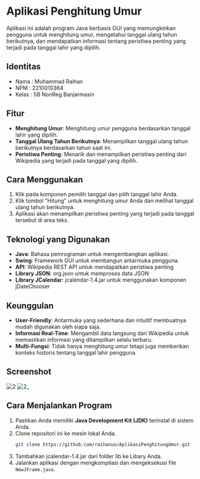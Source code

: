 # Aplikasi Penghitung Umur

Aplikasi ini adalah program Java berbasis GUI yang memungkinkan pengguna untuk menghitung umur, mengetahui tanggal ulang tahun berikutnya, dan mendapatkan informasi tentang peristiwa penting yang terjadi pada tanggal lahir yang dipilih.

## Identitas
- Nama  : Muhammad Raihan
- NPM   : 2210010364
- Kelas : 5B NonReg Banjarmasin

## Fitur
- **Menghitung Umur**: Menghitung umur pengguna berdasarkan tanggal lahir yang dipilih.
- **Tanggal Ulang Tahun Berikutnya**: Menampilkan tanggal ulang tahun berikutnya berdasarkan tahun saat ini.
- **Peristiwa Penting**: Menarik dan menampilkan peristiwa penting dari Wikipedia yang terjadi pada tanggal yang dipilih.

## Cara Menggunakan
1. Klik pada komponen pemilih tanggal dan pilih tanggal lahir Anda.
2. Klik tombol "Hitung" untuk menghitung umur Anda dan melihat tanggal ulang tahun berikutnya.
3. Aplikasi akan menampilkan peristiwa penting yang terjadi pada tanggal tersebut di area teks.

## Teknologi yang Digunakan
- **Java**: Bahasa pemrograman untuk mengembangkan aplikasi.
- **Swing**: Framework GUI untuk membangun antarmuka pengguna.
- **API**: Wikipedia REST API untuk mendapatkan peristiwa penting
- **Library JSON**: org.json untuk memproses data JSON
- **Library JCalendar**: jcalendar-1.4.jar untuk menggunakan komponen jDateChooser

## Keunggulan
- **User-Friendly**: Antarmuka yang sederhana dan intuitif membuatnya mudah digunakan oleh siapa saja.
- **Informasi Real-Time**: Mengambil data langsung dari Wikipedia untuk memastikan informasi yang ditampilkan selalu terbaru.
- **Multi-Fungsi**: Tidak hanya menghitung umur tetapi juga memberikan konteks historis tentang tanggal lahir pengguna.

## Screenshot
![2](https://github.com/user-attachments/assets/0a0524d4-39bb-4b32-8366-0323e8731d37)
![2_](https://github.com/user-attachments/assets/a02f054b-0f52-45bd-b1f1-9a4b522bf505)

## Cara Menjalankan Program
1. Pastikan Anda memiliki **Java Development Kit (JDK)** terinstal di sistem Anda.
2. Clone repositori ini ke mesin lokal Anda.
   ```bash
   git clone https://github.com/raihanuo/AplikasiPenghitungUmur.git
3. Tambahkan jcalendar-1.4.jar dari folder lib ke Libary Anda.
4. Jalankan aplikasi dengan mengkompilasi dan mengeksekusi file `NewJFrame.java`.
